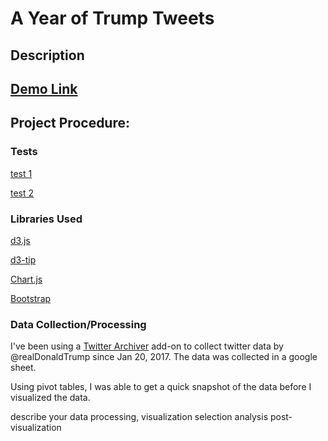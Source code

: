# A Year of Trump Tweets
## Description
## [Demo Link](https://sandywij.github.io/trump-tweets/)
## Project Procedure: 

### Tests
[test 1](http://bl.ocks.org/sandywij/4c35caf41e54a1a888de2dca6a109b28)

[test 2](http://bl.ocks.org/sandywij/a7fcdcd1c25bb0cdaa7987acd1b5708f)


### Libraries Used
[d3.js](https://d3js.org/)

[d3-tip](http://labratrevenge.com/d3-tip/)

[Chart.js](http://www.chartjs.org/)

[Bootstrap](https://getbootstrap.com/)

### Data Collection/Processing
I've been using a [Twitter Archiver](https://ctrlq.org/) add-on to collect twitter data by @realDonaldTrump since Jan 20, 2017. The data was collected in a google sheet.

Using pivot tables, I was able to get a quick snapshot of the data before I visualized the data.

describe your data processing, 
visualization selection
analysis post-visualization
